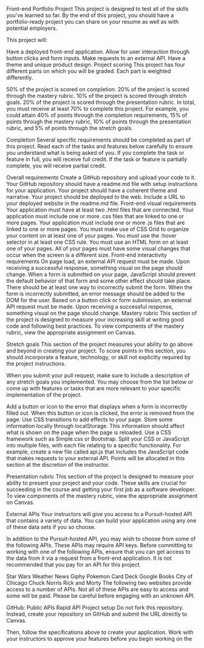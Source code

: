 Front-end Portfolio Project
This project is designed to test all of the skills you've learned so far. By the end of this project, you should have a portfolio-ready project you can share on your resume as well as with potential employers.

This project will:

Have a deployed front-end application.
Allow for user interaction through button clicks and form inputs.
Make requests to an external API.
Have a theme and unique product design.
Project scoring
This project has four different parts on which you will be graded. Each part is weighted differently.

50% of the project is scored on completion.
20% of the project is scored through the mastery rubric.
10% of the project is scored through stretch goals.
20% of the project is scored through the presentation rubric.
In total, you must receive at least 70% to complete this project. For example, you could attain 40% of points through the completion requirements, 15% of points through the mastery rubric, 10% of points through the presentation rubric, and 5% of points through the stretch goals.

Completion
Several specific requirements should be completed as part of this project. Read each of the tasks and features below carefully to ensure you understand what is being asked of you. If you complete the task or feature in full, you will receive full credit. If the task or feature is partially complete, you will receive partial credit.

Overall requirements
Create a GitHub repository and upload your code to it.
Your GitHub repository should have a readme.md file with setup instructions for your application.
Your project should have a coherent theme and narrative.
Your project should be deployed to the web. Include a URL to your deployed website in the readme.md file.
Front-end visual requirements
Your application must have at least two .html files that are connected.
Your application must include one or more .css files that are linked to one or more pages.
Your application must include one or more .js files that are linked to one or more pages.
You must make use of CSS Grid to organize your content on at least one of your pages.
You must use the :hover selector in at least one CSS rule.
You must use an HTML form on at least one of your pages.
All of your pages must have some visual changes that occur when the screen is a different size.
Front-end interactivity requirements
On page load, an external API request must be made. Upon receiving a successful response, something visual on the page should change.
When a form is submitted on your page, JavaScript should prevent the default behavior of that form and some other effect should take place.
There should be at least one way to incorrectly submit the form. When the form is incorrectly submitted, an error message should be added to the DOM for the user.
Based on a button click or form submission, an external API request must be made. Upon receiving a successful response, something visual on the page should change.
Mastery rubric
This section of the project is designed to measure your increasing skill at writing good code and following best practices. To view components of the mastery rubric, view the appropriate assignment on Canvas.

Stretch goals
This section of the project measures your ability to go above and beyond in creating your project. To score points in this section, you should incorporate a feature, technology, or skill not explicitly required by the project instructions.

When you submit your pull request, make sure to include a description of any stretch goals you implemented. You may choose from the list below or come up with features or tasks that are more relevant to your specific implementation of the project.

Add a button or icon to the error that displays when a form is incorrectly filled out. When this button or icon is clicked, the error is removed from the page.
Use CSS transitions to add effects to your page.
Store some information locally through localStorage. This information should affect what is shown on the page when the page is reloaded.
Use a CSS framework such as Simple.css or Bootstrap.
Split your CSS or JavaScript into multiple files, with each file relating to a specific functionality. For example, create a new file called api.js that includes the JavaScript code that makes requests to your external API.
Points will be allocated in this section at the discretion of the instructor.

Presentation rubric
This section of the project is designed to measure your ability to present your project and your code. These skills are crucial for succeeding in the course and getting your first job as a software developer. To view components of the mastery rubric, view the appropriate assignment on Canvas.

External APIs
Your instructors will give you access to a Pursuit-hosted API that contains a variety of data. You can build your application using any one of these data sets if you so choose.

In addition to the Pursuit-hosted API, you may wish to choose from some of the following APIs. These APIs may require API keys. Before committing to working with one of the following APIs, ensure that you can get access to the data from it via a request from a front-end application. It is not recommended that you pay for an API for this project.

Star Wars
Weather
News
Giphy
Pokemon
Card Deck
Google Books
City of Chicago
Chuck Norris
Rick and Morty
The following two websites provide access to a number of APIs. Not all of these APIs are easy to access and some will be paid. Please be careful before engaging with an unknown API.

GitHub: Public APIs
Rapid API
Project setup
Do not fork this repository. Instead, create your repository on GitHub and submit the URL directly to Canvas.

Then, follow the specifications above to create your application. Work with your instructors to approve your features before you begin working on the